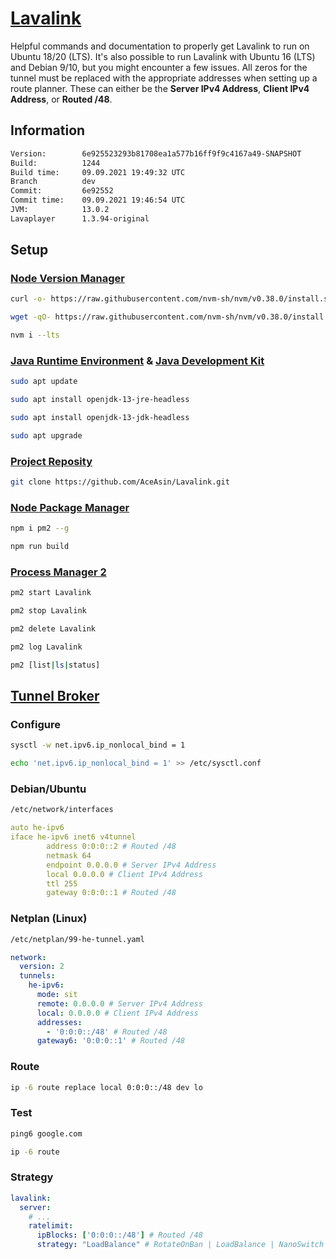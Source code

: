 # [Lavalink](https://github.com/freyacodes/Lavalink)

Helpful commands and documentation to properly get Lavalink to run on Ubuntu 18/20 (LTS). It's also possible to run Lavalink with Ubuntu 16 (LTS) and Debian 9/10, but you might encounter a few issues. All zeros for the tunnel must be replaced with the appropriate addresses when setting up a route planner. These can either be the **Server IPv4 Address**, **Client IPv4 Address**, or **Routed /48**.

## Information

```txt
Version:        6e925523293b81708ea1a577b16ff9f9c4167a49-SNAPSHOT
Build:          1244
Build time:     09.09.2021 19:49:32 UTC
Branch          dev
Commit:         6e92552
Commit time:    09.09.2021 19:46:54 UTC
JVM:            13.0.2
Lavaplayer      1.3.94-original
```

## Setup

### [Node Version Manager](https://github.com/nvm-sh/nvm)

```sh
curl -o- https://raw.githubusercontent.com/nvm-sh/nvm/v0.38.0/install.sh | bash
```

```sh
wget -qO- https://raw.githubusercontent.com/nvm-sh/nvm/v0.38.0/install.sh | bash
```

```sh
nvm i --lts
```

### [Java Runtime Environment](https://jdk.java.net/) & [Java Development Kit](https://jdk.java.net/)

```sh
sudo apt update
```

```sh
sudo apt install openjdk-13-jre-headless
```

```sh
sudo apt install openjdk-13-jdk-headless
```

```sh
sudo apt upgrade
```

### [Project Reposity](https://github.com/AceAsin/Lavalink)

```sh
git clone https://github.com/AceAsin/Lavalink.git
```

### [Node Package Manager](https://github.com/npm/cli)

```sh
npm i pm2 --g
```

```sh
npm run build
```

### [Process Manager 2](https://github.com/Unitech/pm2)

```sh
pm2 start Lavalink
```

```sh
pm2 stop Lavalink
```

```sh
pm2 delete Lavalink
```

```sh
pm2 log Lavalink
```

```sh
pm2 [list|ls|status]
```

## [Tunnel Broker](https://tunnelbroker.net/)

### Configure

```sh
sysctl -w net.ipv6.ip_nonlocal_bind = 1
```

```sh
echo 'net.ipv6.ip_nonlocal_bind = 1' >> /etc/sysctl.conf
```

### Debian/Ubuntu

```sh
/etc/network/interfaces
```

```yaml
auto he-ipv6
iface he-ipv6 inet6 v4tunnel
        address 0:0:0::2 # Routed /48
        netmask 64
        endpoint 0.0.0.0 # Server IPv4 Address
        local 0.0.0.0 # Client IPv4 Address
        ttl 255
        gateway 0:0:0::1 # Routed /48
```

### Netplan (Linux)

```sh
/etc/netplan/99-he-tunnel.yaml
```

```yaml
network:
  version: 2
  tunnels:
    he-ipv6:
      mode: sit
      remote: 0.0.0.0 # Server IPv4 Address
      local: 0.0.0.0 # Client IPv4 Address
      addresses:
        - '0:0:0::/48' # Routed /48
      gateway6: '0:0:0::1' # Routed /48
```

### Route

```sh
ip -6 route replace local 0:0:0::/48 dev lo
```

### Test

```sh
ping6 google.com
```

```sh
ip -6 route
```

### Strategy

```yml
lavalink:
  server:
    # ...
    ratelimit:
      ipBlocks: ['0:0:0::/48'] # Routed /48
      strategy: "LoadBalance" # RotateOnBan | LoadBalance | NanoSwitch | RotatingNanoSwitch
```
